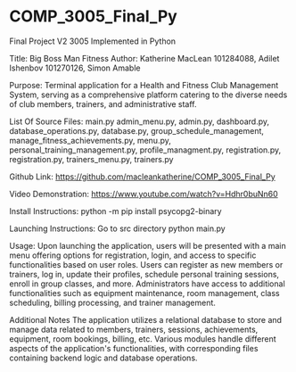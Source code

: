 # COMP_3005_Final_Py
Final Project V2 3005
Implemented in Python

Title: Big Boss Man Fitness
Author: Katherine MacLean 101284088, Adilet Ishenbov 101270126, Simon Amable

Purpose: Terminal application for a Health and Fitness Club Management System, serving
as a comprehensive platform catering to the diverse needs of club members, trainers, and administrative staff.
                                                           
List Of Source Files: main.py admin_menu.py, admin.py, dashboard.py, database_operations.py, database.py, group_schedule_management, manage_fitness_achievements.py,    menu.py, personal_training_management.py, profile_managment.py, registration.py, registration.py, trainers_menu.py, trainers.py

Github Link:
https://github.com/macleankatherine/COMP_3005_Final_Py

Video Demonstration:
https://www.youtube.com/watch?v=Hdhr0buNn60 

Install Instructions:
python -m pip install psycopg2-binary

Launching Instructions: Go to src directory
python main.py

Usage:
Upon launching the application, users will be presented with a main menu offering options for registration, login, and access to specific functionalities based on user roles.
Users can register as new members or trainers, log in, update their profiles, schedule personal training sessions, enroll in group classes, and more.
Administrators have access to additional functionalities such as equipment maintenance, room management, class scheduling, billing processing, and trainer management.

Additional Notes
The application utilizes a relational database to store and manage data related to members, trainers, sessions, achievements, equipment, room bookings, billing, etc.
Various modules handle different aspects of the application's functionalities, with corresponding files containing backend logic and database operations.